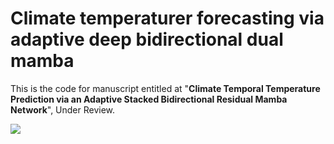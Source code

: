 # Climate temperaturer forecasting via adaptive deep bidirectional dual mamba

This is the code for manuscript entitled at "**Climate Temporal Temperature Prediction via an Adaptive Stacked Bidirectional Residual Mamba Network**", Under Review.

![](DeepDualMamba.png)

